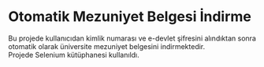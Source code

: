 # Otomatik Mezuniyet Belgesi İndirme
Bu projede kullanıcıdan kimlik numarası ve e-devlet şifresini alındıktan sonra otomatik olarak üniversite mezuniyet belgesini indirmektedir. <br>
Projede Selenium kütüphanesi kullanıldı. <br>
